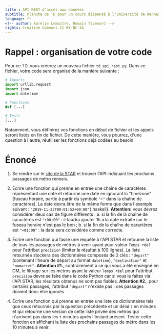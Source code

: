 ```yaml
---
title : API REST d'accès aux données
subtitle: Planche de TD pour un cours dispensé à l'université de Rennes 2
language: fr
<!-- author: Aurélie Lemaitre, Romain Tavenard -->
rights: Creative Commons CC BY-NC-SA
---
```


# Rappel : organisation de votre code

Pour ce TD, vous créerez un nouveau fichier `td_api_rest.py`.
Dans ce fichier, votre code sera organisé de la manière suivante :

```python
# Imports
import urllib.request
import json
import datetime

# Fonctions
def [...]

# Tests
[...]
```

Notamment, vous définirez vos fonctions en début de fichier et les appels
seront listés en fin de fichier. De cette manière, vous pourrez, d'une question
à l'autre, réutiliser les fonctions déjà codées au besoin.


# Énoncé

1. Se rendre sur le [site de la STAR](https://data.explore.star.fr/explore/)
et trouver l'API indiquant les prochains passages de métro rennais.

2. Écrire une fonction qui prenne en entrée une chaîne de caractères
représentant une date et retourne une date en ignorant la "timezone"
(fuseau horaire, partie à partir du symbole `"+"` dans la chaîne de caractères).
La date devra être de la même forme que dans l'exemple
suivant : `"2019-11-23T09:01:52+00:00"`{.haskell}.
**Attention:** vous devrez considérer deux cas de figure différents :
    a. si la fin de la chaîne de caractères est `"+00:00"` : il faudra ajouter 1h à
    la date extraite car le fuseau horaire n'est pas le bon ;
    b. si la fin de la chaîne de caractères est `"+01:00"` : la date sera
    considérée comme correcte.


3. Écrire une fonction qui fasse une requête à l'API STAR et retourne
la liste de tous les passages de métros à venir ayant pour valeur
`Temps réel` pour l'attribut `precision` (limiter le résultat à 100 lignes).
La liste retournée stockera des dictionnaires composés de 3 clés :
`"depart"` (contenant l'heure de départ au format `datetime`), `"destination"`
et `"nomarret"`.
**Attention #1.**, contrairement à ce qui vous a été enseigné en CM, le filtrage
sur les métros ayant la valeur `Temps réel` pour l'attribut `precision` devra
se faire dans le code Python car si vous le faites via l'API STAR, les résultats
obtenus ne sont pas fiables.
**Attention #2.**, pour certains passages, l'attribut `"depart"` n'existe pas :
ces passages doivent donc être ignorés


4. Écrire une fonction qui prenne en entrée une liste de dictionnaires
tels que ceux retournés par la question précédente et un délai `t` en minutes et
qui retourne une version de cette liste privée des métros qui n'arrivent pas
dans les `t` minutes après l'instant présent. Tester cette fonction en affichant
la liste des prochains passages de métro dans les 10 minutes à venir.
